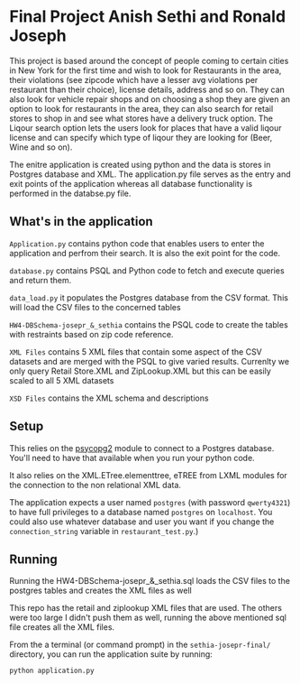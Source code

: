 # Final Project Anish Sethi and Ronald Joseph

This project is based around the concept of people coming to certain cities in New York for the first time and wish to look for Restaurants in the area, their violations (see zipcode which have a lesser avg violations per restaurant than their choice), license details, address and so on. They can also look for vehicle repair shops and on choosing a shop they are given an option to look for restaurants in the area, they can also search for retail stores to shop in and see what stores have a delivery truck option. The Liqour search option lets the users look for places that have a valid liqour license and can specify which type of liqour they are looking for (Beer, Wine and so on).

The enitre application is created using python and the data is stores in Postgres database and XML. The application.py file serves as the entry and exit points of the application whereas all database functionality is performed in the databse.py file.

## What's in the application

`Application.py` contains python code that enables users to enter the application and perfrom their search. It is also the exit point for the code.

`database.py` contains PSQL and Python code to fetch and execute queries and return them.

`data_load.py` it populates the Postgres database from the CSV format. This will load the CSV files to the concerned tables

`HW4-DBSchema-josepr_&_sethia` contains the PSQL code to create the tables with restraints based on zip code reference.

`XML Files` contains 5 XML files that contain some aspect of the CSV datasets and are merged with the PSQL to give varied results. Currenlty we only query Retail Store.XML and ZipLookup.XML but this can be easily scaled to all 5 XML datasets

`XSD Files` contains the XML schema and descriptions

## Setup

This relies on the [psycopg2](http://initd.org/psycopg/) module to connect to a Postgres database. You'll need to have that available when you run your python code.

It also relies on the XML.ETree.elementtree, eTREE from LXML modules for the connection to the non relational XML data.

The application expects a user named `postgres` (with password `qwerty4321`) to have full privileges to a database named `postgres` on `localhost`. You could also use whatever database and user you want if you change the `connection_string` variable in `restaurant_test.py`.)

## Running

Running the HW4-DBSchema-josepr_&_sethia.sql loads the CSV files to the postgres tables and creates the XML files as well

This repo has the retail and ziplookup XML files that are used. The others were too large I didn't push them as well, running the above mentioned sql file creates all the XML files.

From the a terminal (or command prompt) in the `sethia-josepr-final/` directory, you can run the application suite by running:

``` 
python application.py
```
